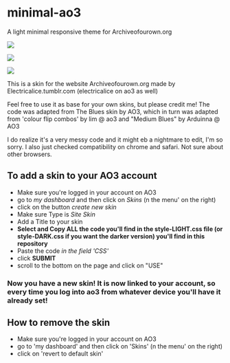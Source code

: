 # minimal-ao3
A light minimal responsive theme for Archiveofourown.org

![](https://github.com/electricalice/minimal-ao3/blob/master/images/browse.png)

![](https://github.com/electricalice/minimal-ao3/blob/master/images/fic.png)

![](https://github.com/electricalice/minimal-ao3/blob/master/images/profile.png)

This is a skin for the website Archiveofourown.org made by Electricalice.tumblr.com (electricalice on ao3 as well)

Feel free to use it as base for your own skins, but please credit me!
The code was adapted from The Blues skin by AO3, which in turn was adapted from 'colour flip combos' by lim @ ao3 and "Medium Blues" by Arduinna @ AO3

I do realize it's a very messy code and it might eb a nightmare to edit, I'm so sorry.
I also just checked compatibility on chrome and safari. Not sure about other browsers.


## To add a skin to your AO3 account 

* Make sure you're logged in your account on AO3
* go to *my dashboard* and then click on *Skins* (n the menu' on the right)
* click on the button *create new skin*
* Make sure Type is *Site Skin*
* Add a Title to your skin
* **Select and Copy ALL the code you'll find in the style-LIGHT.css file (or style-DARK.css if you want the darker version) you'll find in this repository**
* Paste the code *in the field 'CSS'*
* click **SUBMIT**
* scroll to the bottom on the page and click on "USE" 

### Now you have a new skin! It is now linked to your account, so every time you log into ao3 from whatever device you'll have it already set!



## How to remove the skin

* Make sure you're logged in your account on AO3
* go to 'my dashboard' and then click on 'Skins' (n the menu' on the right)
* click on 'revert to default skin'
